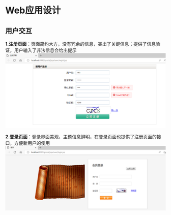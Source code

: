 # Web应用设计 #
## 用户交互 ##
**1.注册页面**：页面简约大方，没有冗余的信息，突出了关键信息；提供了信息验证，用户输入了非法信息会给出提示
![](https://github.com/nswsnb/Web_Engineering_2022/blob/default/task6/picture/Image1.png)

**2.登录页面**：登录界面美观，主题信息鲜明，在登录页面也提供了注册页面的接口，方便新用户的使用
![](https://github.com/nswsnb/Web_Engineering_2022/blob/default/task6/picture/Image2.png)